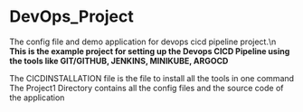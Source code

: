# DevOps_Project
The config file and demo application for devops cicd pipeline project.\n
**This is the example project for setting up the Devops CICD Pipeline using the tools like GIT/GITHUB, JENKINS, MINIKUBE, ARGOCD** 

The CICDINSTALLATION file is the file to install all the tools in one command
The Project1 Directory contains all the config files and the source code of the application
